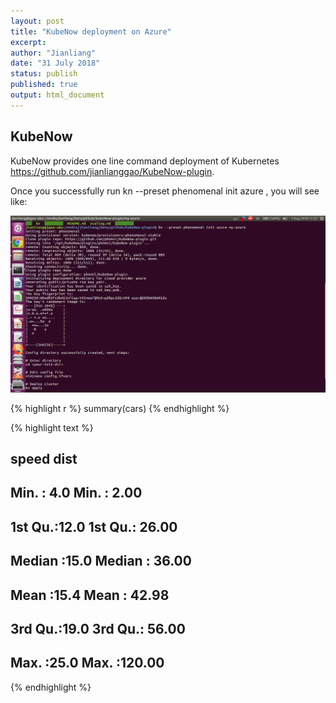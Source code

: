 ```yaml
---
layout: post
title: "KubeNow deployment on Azure"
excerpt:  
author: "Jianliang"
date: "31 July 2018"
status: publish
published: true
output: html_document
---
```

 

 
## KubeNow
 
KubeNow provides one line command deployment of Kubernetes  <https://github.com/jianlianggao/KubeNow-plugin>.
 
Once you successfully run kn --preset phenomenal init azure <my-vre-config-dir>, you will see like: 
 
![KubeNow initialization](/figures/kubenow_init.png)
 

{% highlight r %}
summary(cars)
{% endhighlight %}



{% highlight text %}
##      speed           dist       
##  Min.   : 4.0   Min.   :  2.00  
##  1st Qu.:12.0   1st Qu.: 26.00  
##  Median :15.0   Median : 36.00  
##  Mean   :15.4   Mean   : 42.98  
##  3rd Qu.:19.0   3rd Qu.: 56.00  
##  Max.   :25.0   Max.   :120.00
{% endhighlight %}
 
